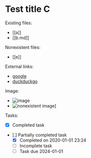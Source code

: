 # Test title C

Existing files:
- [[a]]
- [[b.md]]

Nonexistent files:
- [[e]]

External links:
- [google](google.com)
- [duckduckgo][]

Image:

- ![image](image.png)
- ![nonexistent image](image.png)]

Tasks:
- [x] Completed task
- [.] Partially completed task
  - [X] Completed on 2020-01-01 23:24
  - [ ] Incomplete task
  - [ ] Task due 2024-01-01

[duckduckgo]: <https://www.duckduckgo.com> "ddg"